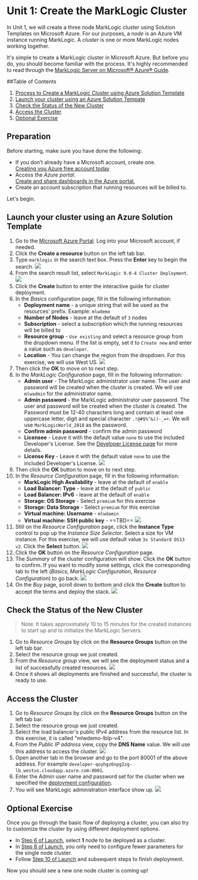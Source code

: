 # Unit 1: Create the MarkLogic Cluster

In Unit 1, we will create a three node MarkLogic cluster using Solution Templates on Microsoft Azure. For our purposes, a *node* is an Azure VM instance running MarkLogic. A *cluster* is one or more MarkLogic nodes working together.

It's simple to create a MarkLogic cluster in Microsoft Azure. But before you do, you should become familiar with the process. It's highly recommended to read through the [MarkLogic Server on Microsoft® Azure® Guide](http://docs.marklogic.com/guide/azure).


##Table of Contents

1. [Process to Create a MarkLogic Cluster using Azure Solution Template](#process)
2. [Launch your cluster using an Azure Solution Tempate](#launch)
3. [Check the Status of the New Cluster](#cluster)
4. [Access the Cluster](#access)
5. [Optional Exercise](#optional)


<a name="process"></a>
## Preparation

Before starting, make sure you have done the following:  

* If you don’t already have a Microsoft account, create one.  
[Creating you Azure free account today](https://azure.microsoft.com/en-us/free/)
* Access the *Azure portal*.  
[Create and share dashboards in the Azure portal.](https://docs.microsoft.com/en-us/azure/azure-portal/azure-portal-dashboards)
* Create an account subscription that running resources will be billed to.

Let's begin.

<a name="launch"></a>
## Launch your cluster using an Azure Solution Template

1. Go to the [Microsoft Azure Portal](https://portal.azure.com/). Log into your Microsoft account, if needed.
2. Click the **Create a resource** button on the left tab bar.
3. Type `marklogic` in the search text box. Press the **Enter** key to begin the search.
![](images/search.png)
4. From the search result list, select `MarkLogic 9.0-4 Cluster Deployment`.
![](images/clusterDeployment.png)
5. Click the **Create** button to enter the interactive guide for cluster deployment. 
6. <a name="step6"></a> In the *Basics* configuration page, fill in the following information: 
	* **Deployment name** - a unique string that will be used as the resources' prefix. Example: `mlwdemo`
	* **Number of Nodes** - leave at the default of `3` nodes
	* **Subscription** - select a subscription which the running resources will be billed to
	* **Resource group** - `Use existing` and select a resource group from the dropdown menu.  If the list is empty, set it to `Create new` and enter a value such as `developer`.
	* **Location** - You can change the region from the dropdown. For this exercise, we will use West US.
![](images/basicConfig.png)
7. Then click the **OK** to move on to next step.
7. In the *MarkLogic Configuration* page, fill in the following information:<a name="step8"></a>
	* **Admin user** - The MarkLogic administrator user name. The user and password will be created when the cluster is created.  We will use `mlwadmin` for the administrator name.
	* **Admin password** - the MarkLogic administrator user password. The user and password will be created when the cluster is created. The Password must be 12-40 characters long and contain at least one uppercase letter, digit and special character `.!@#$%^&()-_=+`. We will use `MarkLogicWorld_2018` as the password.
	* **Confirm admin password** - confirm the admin password
	* **Licensee** - Leave it with the default value `none` to use the included Developer's License.  See the [Developer License page](https://developer.marklogic.com/free-developer) for more details.
	* **License Key** - Leave it with the default value `none` to use the included Developer's License.
![](images/marklogicConfig.png)
<a name="step8"></a>
8. Then click the **OK** button to move on to next step.
8. <a name="step10"></a> In the *Resource Configuration* page, fill in the following information:
	* **MarkLogic High Availability** - leave at the default of `enable`
	* **Load Balancer: Type** - leave at the default of `public`
	* **Load Balancer: IPv6** - leave at the default of `enable`
	* **Storage: OS Storage** - Select `premium` for this exercise
	* **Storage: Data Storage** - Select `premium` for this exercise
	* **Virtual machine: Username** -  `mlwdamin`
	* **Virtual machine: SSH public key** - ==TBD==
![](images/resourceConfig.png)
9. Still on the *Resource Configuration* page, click the **Instance Type** control to pop up the *Instance Size Selector*. Select a size for VM instance. For this exercise, we will use default value `3x Standard DS13 v2`. Click the **Select** button. 
![](images/sizeSelector.png)
10. Click the **OK** button on the *Resource Configuration* page.
10. The *Summary* of the cluster configuration will show. Click the **OK** button to confirm. If you want to modify some settings, click the corresponding tab to the left (*Basics*, *MarkLogic Configuration*, *Resource Configuration*) to go back.
![](images/summary.png)
11. On the *Buy* page, scroll down to bottom and click the **Create** button to accept the terms and deploy the stack.
![](images/create.png)

<a name="cluster"></a>
## Check the Status of the New Cluster

> Note: It takes approximately 10 to 15 minutes for the created instances to start up and to initialize the MarkLogic Servers.

1. Go to *Resource Groups* by click on the **Resource Groups** button on the left tab bar.
2. Select the resource group we just created.
3. From the *Resource group* view, we will see the deployment status and a list of successfully created resources.
![](images/resourceGroup.png)
4. Once it shows all deployments are finished and successful, the cluster is ready to use.

<a name="access"></a>
## Access the Cluster

1. Go to *Resource Groups* by click on the **Resource Groups** button on the left tab bar.
2. Select the resource group we just created.
3. Select the load balancer's public IPv4 address from the resource list. In this exercise, it is called "mlwdemo-lbIp-v4".
4. From the *Public IP address* view, copy the **DNS Name** value. We will use this address to access the cluster.
![](images/lbip.png)
5. Open another tab in the browser and go to the port 80001 of the above address. For example `developer-qoyhgz6npg2zg-lb.westus.cloudapp.azure.com:8001`.
6. Enter the Admin user name and password set for the cluster when we specified the [deployment configuration](#step8).
6. You will see MarkLogic administration interface show up.
![](images/adminGui.png)

<a name="optional"></a>
## Optional Exercise

Once you go through the basic flow of deploying a cluster, you can also try to customize the cluster by using different deployment options.

- In [Step 6 of Launch](#step6), select **1** node to be deployed as a cluster.
- In [Step 8 of Launch](#step8), you only need to configure fewer parameters for the single node cluster.
- Follow [Step 10 of Launch](#step10) and subsequent steps to finish deployment.

Now you should see a new one node cluster is coming up!
